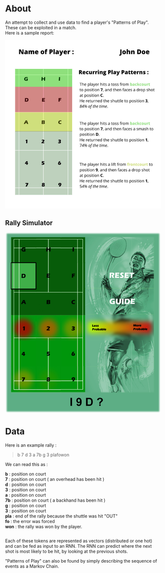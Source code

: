 # About
An attempt to collect and use data to find a player's "Patterns of Play". These can be exploited in a match.\
Here is a sample report:

![Sample report](<./samplereport.jpg>)

## Rally Simulator
![Rally Simulator](<./rally simulator_v2.png>)


# Data
Here is an example rally :
> b 7 d 3 a 7b g 3 plafowon 

We can read this as :

**b**    : position on court\
**7**    : position on court ( an overhead has been hit )\
**d**    : position on court\
**3**    : position on court\
**a**    : position on court\
**7b**  : position on court ( a backhand has been hit )\
**g**    : position on court\
**3**    : position on court\
**pla**  : end of the rally because the shuttle was hit "OUT"\
**fo**   : the error was forced\
**won**  : the rally was won by the player.

##

Each of these tokens are represented as vectors (distributed or one hot) and can be fed as input to an RNN.
The RNN can predict where the next shot is most likely to be hit, by looking at the previous shots.

"Patterns of Play" can also be found by simply describing the sequence of events as a Markov Chain.
